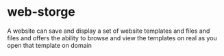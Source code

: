# web-storge
A website can save and display a set of website templates and files and files and offers the ability to browse and view the templates on real as you open that template on domain
